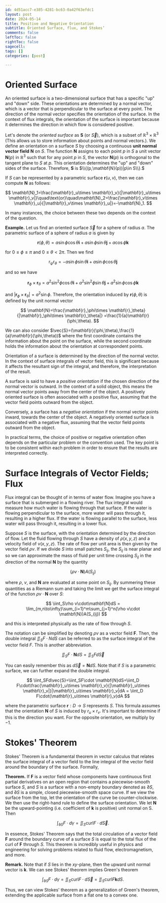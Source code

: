```yaml
---
id: 4d51acc7-e385-4281-bc63-0a42f63efdc1
layout: post
date: 2024-05-14
title: Positive and Negative Orientation
subtitle: Oriented Surface, flux, and Stokes’
comments: false
leftToc: false
rightToc: false
sagecell: 
tags: []
categories: [post]

---
```


# Oriented Surface


An oriented surface is a two-dimensional surface that has a specific "up" and "down" side. These orientations are determined by a normal vector, which is a vector that is perpendicular to the surface at every point. The direction of the normal vector specifies the orientation of the surface. In the context of flux integrals, the orientation of the surface is important because it determines the direction in which flow is considered positive.


Let's denote the _oriented surface_ as $\mathbf{S}$ (or $\vec{S}$), which is a subset of $\mathbb{R}^3\times\mathbb{R}^3$ (This allows us to store information about points and normal vectors.). We define an orientation on a surface $S$ by choosing a continuous **unit normal vector field** $\mathbf{N}$ on $S$. The function $\mathbf{N}$ assigns to each point $p$ in $S$ a unit vector $\mathbf{N}(p)$ in $\mathbb{R}^3$ such that for any point $p$ in $S$, the vector $\mathbf{N}(p)$ is orthogonal to the tangent plane to $S$ at $p$. This orientation determines the "up" and "down" sides of the surface. Therefore, $\mathbf{S}$ is $\\{(p,\mathbf{N}(p))|p\in S\\}.$


If $S$ can be represented by a parametric surface $\mathbf{r}(u,v)$, then we can compute $\mathbf N$ as follows:


$$
\mathbf{N}_1=\frac{\mathbf{r}_u\times \mathbf{r}_v}{|\mathbf{r}_u\times \mathbf{r}_v|}\quad\text{or}\quad\mathbf{N}_2=\frac{\mathbf{r}_v\times \mathbf{r}_u}{|\mathbf{r}_v\times \mathbf{r}_u|}=-\mathbf{N}_1.
$$


In many instances, the choice between these two depends on the context of the question.


**Example.** Let us find an oriented surface $\vec{S}$ for a sphere of radius $a$. The parametric surface of a sphere of radius $a$ is given by


$$
\mathbf{r}(\phi,\theta)=a\sin\phi\cos\theta\mathbf{i}+a\sin\phi\sin\theta\mathbf{j}+a\cos\phi\mathbf{k}
$$


for $0\leq\phi\leq \pi$ and $0\leq\theta<2\pi$. Then we find


$$
\mathsf{r}_{\psi} \mathsf{r}_\theta = -a\sin\phi\sin\theta\mathbf{i}+a\sin\phi\cos\theta\mathbf{j}
$$


and so we have


$$
\mathbf{r}_\phi\times\mathbf{r}_\theta=a^2\sin^2\phi\cos\theta\mathbf{i}+a^2\sin^2\phi\sin\theta\mathbf{j}+a^2\sin\phi\cos\phi\mathbf{k}
$$


and $|\mathbf{r}_\phi\times\mathbf{r}_\theta|=a^2\sin\phi$. Therefore, the orientation induced by $\mathbf{r}(\phi,\theta)$ is defined by the unit normal vector


$$
\mathbf{N}=\frac{\mathbf{r}_\phi\times \mathbf{r}_\theta}{|\mathbf{r}_\phi\times \mathbf{r}_\theta|} =\frac{1}{a}\mathbf{r}(\phi,\theta).
$$


We can also consider $\vec{S}=(\mathbf{r}(\phi,\theta),\frac{1}{a}\mathbf{r}(\phi,\theta))$ where the first coordinate contains the information about the point on the surface, while the second coordinate holds the information about the orientation at correspondent points.


Orientation of a surface is determined by the direction of the normal vector. In the context of surface integrals of vector field, this is significant because it affects the resultant sign of the integral, and therefore, the interpretation of the result.


A surface is said to have a _positive orientation_ if the chosen direction of the normal vector is outward. In the context of a solid object, this means the normal vector points away from the center of the object. A positively oriented surface is often associated with a positive flux, assuming that the vector field points outward from the object.


Conversely, a surface has a _negative orientation_ if the normal vector points inward, towards the center of the object. A negatively oriented surface is associated with a negative flux, assuming that the vector field points outward from the object.


In practical terms, the choice of positive or negative orientation often depends on the particular problem or the convention used. The key point is to be consistent within each problem in order to ensure that the results are interpreted correctly.


# Surface Integrals of Vector Fields; Flux


Flux integral can be thought of in terms of water flow. Imagine you have a surface that is submerged in a flowing river. The flux integral would measure how much water is flowing through that surface. If the water is flowing perpendicular to the surface, more water will pass through it, resulting in a higher flux. If the water is flowing parallel to the surface, less water will pass through it, resulting in a lower flux. 


Suppose $S$ is the surface, with the orientation determined by the direction of flow. Let the fluid flowing through $S$ have a density of $\rho(x,y,z)$ and a velocity field of $v(x,y,z)$. The rate of flow per unit area is then given by the vector field $\rho v$.
If we divide $S$ into small patches $S_{ij}$, the $S_{ij}$ is near planar and so we can approximate the mass of fluid per unit time crossing $S_{ij}$ in the direction of the normal $\mathbf{N}$ by the quantity


$$
(\rho v\cdot\mathbf{N})A(S_{ij})
$$


where $\rho$, $v$, and $\mathbf{N}$ are evaluated at some point on $S_{ij}$. By summering these quantities as a Riemann sum and taking the limit we get the surface integral of the function $\rho v\cdot \mathbf{N}$ over $S:$


$$
\iint_S\rho v\cdot\mathbf{N}dS = \lim_{m,n\to\infty}\sum_{i=1}^m\sum_{j=1}^n(\rho v\cdot \mathbf{N})A(S_{ij})
$$


and this is interpreted physically as the rate of flow through $S$.


The notation can be simplified by denoting $\rho v$ as a vector field $\mathbf{F}$. Then, the double integral $\iint_S F\cdot NdS$ can be referred to as the surface integral of the vector field $F$. This is another abbreviation.


$$
\iint_SF\cdot \mathbf{N}dS=\iint_SFd\vec{S}
$$


You can easily remember this as $d\vec{S}=\mathbf{N}dS$. Note that if $S$ is a parametric surface, we can further expand the double integral.


$$
\iint_SFd\vec{S}=\iint_SF\cdot \mathbf{N}dS=\iint_D F\cdot\frac{\mathbf{r}_u\times \mathbf{r}_v}{|\mathbf{r}_u\times \mathbf{r}_v|}|\mathbf{r}_u\times \mathbf{r}_v|dA = \iint_D F\cdot(\mathbf{r}_u\times \mathbf{r}_v)dA
$$


where the parametric surface $\mathbf{r}:D\to S$ represents $S$. This formula assumes that the orientation $\mathbf{N}$ of $S$ is induced by $r_u\times r_v$.  It's important to determine if this is the direction you want. For the opposite orientation, we multiply by $-1$.


# Stokes' Theorem


Stokes' Theorem is a fundamental theorem in vector calculus that relates the surface integral of a vector field to the line integral of the vector field around the boundary of the surface. Formally, 


**Theorem.** If $\mathbf{F}$ is a vector field whose components have continuous first partial derivatives on an open region that contains a piecewise-smooth surface $S$, and $S$ is a surface with a non-empty boundary denoted as $\partial S$, and $\partial S$ is a simple, closed piecewise-smooth space curve. If we view the surface from the top, let the orientation of the curve be counter-clockwise. We then use the right-hand rule to define the surface orientation. We let $\mathbf{N}$ be the upward-pointing (i.e. coefficient of $\mathbf{k}$ is positive) unit normal on S. Then


$$
\int_{\partial S}F\cdot d\gamma =\iint_S\text{curl} F\cdot d\vec{S}.
$$


In essence, Stokes' Theorem says that the total circulation of a vector field $\mathbf{F}$ around the boundary curve of a surface $S$ is equal to the total flux of the curl of $\mathbf{F}$ through $S$. This theorem is incredibly useful in physics and engineering for solving problems related to fluid flow, electromagnetism, and more.


**Remark.** Note that if $S$ lies in the $xy$-plane, then the upward unit normal vector is $\mathbf{k}$. We can see Stokes' theorem implies Green's theorem


$$
\int_{\partial S}F\cdot d\gamma=\iint_S\text{curl}F\cdot d\vec{S} =\iint_S\text{curl}F\mathbf{k}dS.
$$


Thus, we can view Stokes' theorem as a generalization of Green's theorem, extending the applicable surface from a flat one to a convex one.

